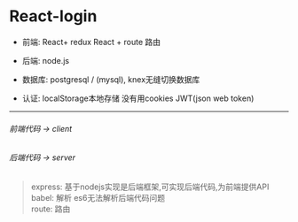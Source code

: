 # React-login
- 前端: React+ redux React + route 路由

- 后端: node.js
- 数据库: postgresql / (mysql),  knex无缝切换数据库
- 认证: localStorage本地存储 没有用cookies
  JWT(json web token)

-----------

###### 前端代码 -> client
###### 后端代码 -> server
> express: 基于nodejs实现是后端框架,可实现后端代码,为前端提供API <br>
> babel: 解析 es6无法解析后端代码问题<br>
> route: 路由